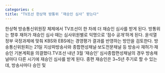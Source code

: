 ```yaml
---
categories: c
title: "TV조선 한상혁 방통위 ‘재승인 심사’ 받는다"
---
```

한상혁 방송통신위원장 체제에서 TV조선이 한 차례 더 재승인 심사를 받게 된다. 방통위는 향후 재허가 재승인 심사 때는 심사위원별로 익명으로 ‘점수 공개’하게 된다. 윤석열 정부 국정과제에 맞춰 KBS와 EBS에는 경영평가 결과를 반영하는 방안을 검토한다. 방송통신위원회는 21일 지상파방송사와 종합편성채널·보도전문채널 등 방송사 재허가·재승인 기본계획을 의결했다.TV조선 내년 3월 ‘재승인’ 심사종합편성채널의 경우 방송채널마다 다른 시기에 재승인 심사를 받게 된다. 종편 재승인은 3~5년 주기로 할 수 있는데, 방송사마다 승인 및